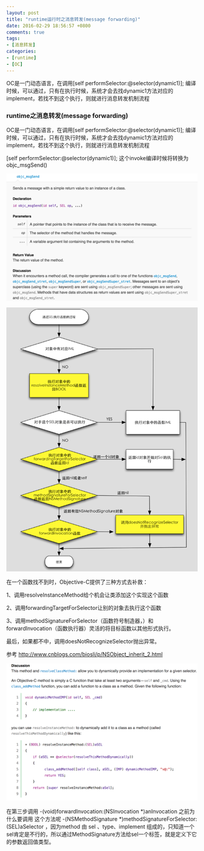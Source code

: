 ```yaml
---
layout: post
title: "runtime运行时之消息转发(message forwarding)"
date: 2016-02-29 18:56:57 +0800
comments: true
tags:
- [消息转发]
categories:
- [runtime]
- [OC]
---
```


OC是一门动态语言，在调用[self performSelector:@selector(dynamic1)];  编译时候，可以通过，只有在执行时候，系统才会去找dynamic1方法对应的implement，若找不到这个执行，则就进行消息转发机制流程

<!-- more -->

### runtime之消息转发(message forwarding)

OC是一门动态语言，在调用[self performSelector:@selector(dynamic1)];  编译时候，可以通过，只有在执行时候，系统才会去找dynamic1方法对应的implement，若找不到这个执行，则就进行消息转发机制流程

[self performSelector:@selector(dynamic1)];  这个invoke编译时候将转换为objc_msgSend()

![](/images/runtime_forwarding1.png)


![](/images/runtime_forwarding2.png)

在一个函数找不到时，Objective-C提供了三种方式去补救：

1、调用resolveInstanceMethod给个机会让类添加这个实现这个函数

2、调用forwardingTargetForSelector让别的对象去执行这个函数

3、调用methodSignatureForSelector（函数符号制造器，）和forwardInvocation（函数执行器）灵活的将目标函数以其他形式执行。

最后，如果都不中，调用doesNotRecognizeSelector抛出异常。

参考  <http://www.cnblogs.com/biosli/p/NSObject_inherit_2.html>

![](/images/runtime_forwarding3.png)

在第三步调用 -(void)forwardInvocation:(NSInvocation *)anInvocation   之前为什么要调用
这个方法呢 -(NSMethodSignature *)methodSignatureForSelector:(SEL)aSelector  ，因为method 由 sel 、type、implement  组成的，只知道一个sel肯定是不行的，所以通过MethodSignature方法给sel一个标签，就是定义下它的参数返回值类型。
